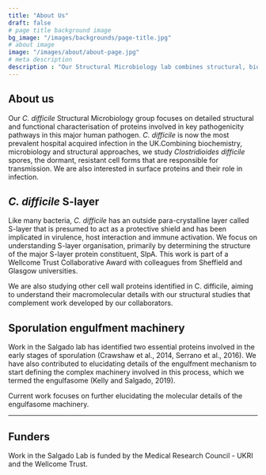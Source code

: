 ```yaml
---
title: "About Us"
draft: false
# page title background image
bg_image: "/images/backgrounds/page-title.jpg"
# about image
image: "/images/about/about-page.jpg"
# meta description
description : "Our Structural Microbiology lab combines structural, biochemical and biophysical studies with molecular microbiology to understand key proteins involved in _C. difficile_ pathogenecity."
---
```


## About us
Our *C. difficile* Structural Microbiology group focuses on detailed structural and functional characterisation of proteins involved in key pathogenicity pathways in this major human pathogen. *C. difficile* is now the most prevalent hospital acquired infection in the UK.Combining biochemistry, microbiology and structural approaches, we study *Clostridioides difficile* spores, the dormant, resistant cell forms that are responsible for transmission. We are also interested in surface proteins and their role in infection.

## *C. difficile* S-layer
Like many bacteria, *C. difficile* has an outside para-crystalline layer called S-layer that is presumed to act as a protective shield and has been implicated in virulence, host interaction and immune activation. 
We focus on understanding S-layer organisation, primarily by determining the structure of the major S-layer protein constituent, SlpA. This work is part of a Wellcome Trust Collaborative Award with colleagues from Sheffield and Glasgow universities.

We are also studying other cell wall proteins identified in C. difficile, aiming to understand their macromolecular details with our structural studies that complement work developed by our collaborators.

## Sporulation engulfment machinery
Work in the Salgado lab has identified two essential proteins involved in the early stages of sporulation (Crawshaw et al., 2014, Serrano et al., 2016). We have also contributed to elucidating details of the engulfment mechanism to start defining the complex machinery involved in this process, which we termed the engulfasome (Kelly and Salgado, 2019). 

Current work focuses on further elucidating the molecular details of the engulfasome machinery.  

---

## Funders
Work in the Salgado Lab is funded by the Medical Research Council - UKRI and the Wellcome Trust.
